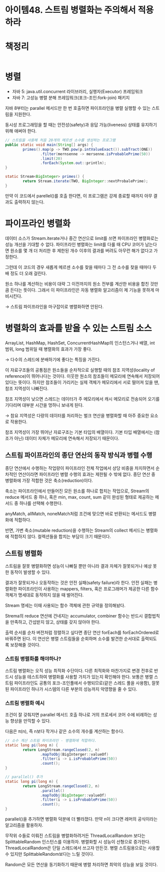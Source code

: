 # 아이템48. 스트림 병렬화는 주의해서 적용하라

# 책정리

```sql

```

# 병렬

- 자바 5: java.util.concurrent 라이브러리, 실행자(Executor) 프레임워크
- 자바 7: 고성능 병렬 분해 프레임워크(포크-조인:fork-join) 패키지

자바 8부터는 parallel 메서드만 한 번 호출하면 파이프라인을 병렬 실행할 수 있는 스트림을 지원한다.

동시성 프로그래밍을 할 때는 안전성(safety)과 응답 가능(liveness) 상태를 유지하기 위해 애써야 한다.

```java
// 스트림을 사용해 처음 20개의 메르센 소수를 생성하는 프로그램
public static void main(String[] args) {
		primes().map(p -> TWO.pow(p.intValueExact()).subTract(ONE))
				.filter(mernsenne -> mersenne.isProbablePrime(50))
				.limit(20)
				.forEach(System.out::println);
}

static Stream<BigInteger> primes() {
		return Stream.iterate(TWO, BigInteger::nextProbalePrime);
}
```

만약 이 코드에서 parellel()를 호출 한다면, 이 프로그램은 강제 종료할 때까지 아무 결과도 출력하지 않는다.

# 파이프라인 병렬화

데이터 소스가 Stream.iterate거나 중간 연산으로 limit를 쓰면 파이프라인 병렬화로는 성능 개선을 기대할 수 없다. 파이프라인 병렬화는 limit를 다룰 때 CPU 코어가 남는다면 원소를 몇 개 더 처리한 후 제한된 개수 이후의 결과를 버려도 아무런 해가 없다고 가정한다.

그런데 이 코드의 경우 새롭게 메르센 소수를 찾을 때마다 그 전 소수를 찾을 때마다 두 배 정도 더 오래 걸린다.

원소 하나를 계산하는 비용이 대략 그 이전까지의 원소 전부를 계산한 비용을 합친 것만큼 든다는 뜻이다. 그래서 이 파이프라인은 자동 병렬화 알고리즘이 제 기능을 못하게 마비시킨다.

→ 스트림 파이프라인을 마구잡이로 병렬화하면 안된다.

# 병렬화의 효과를 받을 수 있는 스트림 소스

ArrayList, HashMap, HashSet, ConcurrentHashMap의 인스턴스거나 배열, int 범위, long 범위일 때 병렬화의 효과가 가장 좋다.

→ 다수의 스레드에 분배하기에 좋다는 특징을 가진다.

이 자료구조들의 공통점은 원소들을 순차적으로 실행할 때의 참조 지역성(locality of reference)이 뛰어나다는 것이다. 이웃한 원소의 참조들이 메모리에 연속해서 저장되어 있다는 뜻이다. 하지만 참조들이 가리키는 실제 객체가 메모리에서 서로 떨어져 있을 땐, 참조 지역성이 나빠진다.

참조 지역성이 낮으면 스레드는 데이터가 주 메모리에서 캐시 메모리로 전송되어 오기를 기다리며 대부분 시간을 멍하니 보내게 된다.

→ 참요 지역성은 다량의 데이터를 처리하는 벌크 연산을 병렬화할 때 아주 중요한 요소로 작용한다.

참조 지역성이 가장 뛰어난 자료구조는 기본 타입의 배열이다. 기본 타입 배열에서는 (참조가 아닌) 데이터 자체가 메모리에 연속해서 저장되기 때문이다.

## 스트림 파이프라인의 종단 연산의 동작 방식과 병렬 수행

종단 연산에서 수행하는 작업량이 파이프라인 전체 작업에서 상당 비중을 차지하면서 순차적인 연산이라면 파이프라인 병렬 수행의 효과는 제한될 수 밖에 없다. 종단 연산 중 병렬화에 가장 적합한 것은 축소(reduction)이다.

축소는 파이프라인에서 만들어진 모든 원소를 하나로 합치는 작업으로, Stream의 reduce 메서드 중 하나, 혹은 min, max, count, sum 같이 완성된 형태로 제공하는 메서드 중 하나를 선택해 수행한다.

anyMatch, allMatch, noneMatch처럼 조건에 맞으면 바로 반환되는 메서드도 병렬화에 적합하다.

반면, 가변 축소(mutable reduction)을 수행하는 Stream의 collect 메서드는 병렬화에 적합하지 않다. 컬렉션들을 합치는 부담이 크기 때문이다.

## 스트림 병렬화

스트림을 잘못 병렬화하면 성능이 나빠질 뿐만 아니라 결과 자체가 잘못되거나 예상 못한 동작이 발생할 수 있다.

결과가 잘못되거나 오동작하는 것은 안전 실패(safety failure)라 한다. 안전 실패는 병렬화한 파이프라인이 사용하는 mappers, filters, 혹은 프로그래머가 제공한 다른 함수 객체가 명세대로 동작하지 않을 때 벌어진다.

Stream 명세는 이때 사용되는 함수 객체에 관한 규약을 정의해놨다.

Strema의 reduce 연산에 건네지는 accumulator, combiner 함수는 반드시 결합법칙을 만족하고, 간섭받지 않고, 상태를 갖지 않아야 한다.

출력 순서를 순차 버전처럼 정렬하고 싶다면 종단 연산 forEach를 forEachOrdered로 바꿔주면 된다. 이 연산은 병렬 스트림들을 순회하며 소수를 발견한 순서대로 출력되도록 보장해줄 것이다.

### 스트림 병렬화를 해야하나?

스트림 병렬화는 오직 성능 최적화 수단이다. 다른 최적화와 마찬가지로 변경 전후로 반드시 성능을 테스트하여 병렬화를 사용할 가치가 있는지 확인해야 한다. 보통은 병렬 스트림 파이프라인도 공통의 포크-조인풀에서 수행되므로(같은 스레드 풀을 사용함), 잘못된 파이프라인 하나가 시스템의 다른 부분의 성능까지 악영향을 줄 수 있다.

### 스트림 병렬화 예시

조건이 잘 갖춰지면 parallel 메서드 호출 하나로 거의 프로세서 코어 수에 비례하는 성능 향상을 만끽할 수 있다.

다음은 π(n), 즉 n보다 작거나 같은 소수의 개수를 계산하는 함수다.

```java
// 소수 계산 스트림 파이프라인 - 병렬화에 적합하다.
static long pi(long n) {
		return LongStream.rangeClosed(2, n)
				.mapToObj(BigInterger::valueOf)
				.filter(i -> i.isProbablePrime(50))
				.count();
}

// parallel() 추가
static long pi(long n) {
		return LongStream.rangeClosed(2, n)
				.parallel()
				.mapToObj(BigInteger::valueOf)
				.filter(i -> i.isProbablePrime(50))
				.count();
}
```

parallel()을 추가하면 병렬화 덕분에 더 빨라졌다. 만약 n이 크다면 레머의 공식이라는 알고리즘을 활용하자.

무작위 수들로 이뤄진 스트림을 병렬화하려거든 ThreadLocalRandom 보다는 SplittableRandom 인스턴스를 이용하자. 병렬화할 시 성능이 선형으로 증가한다. ThreadLocalRandom은 단일 스레드에서 쓰고자 만든것. 병렬 스트림용으로는 사용할 수 있지만 SplittableRandom보다는 느릴 것이다.

Random은 모든 연산을 동기화하기 때문에 병렬 처리하면 최악의 성능을 보일 것이다.